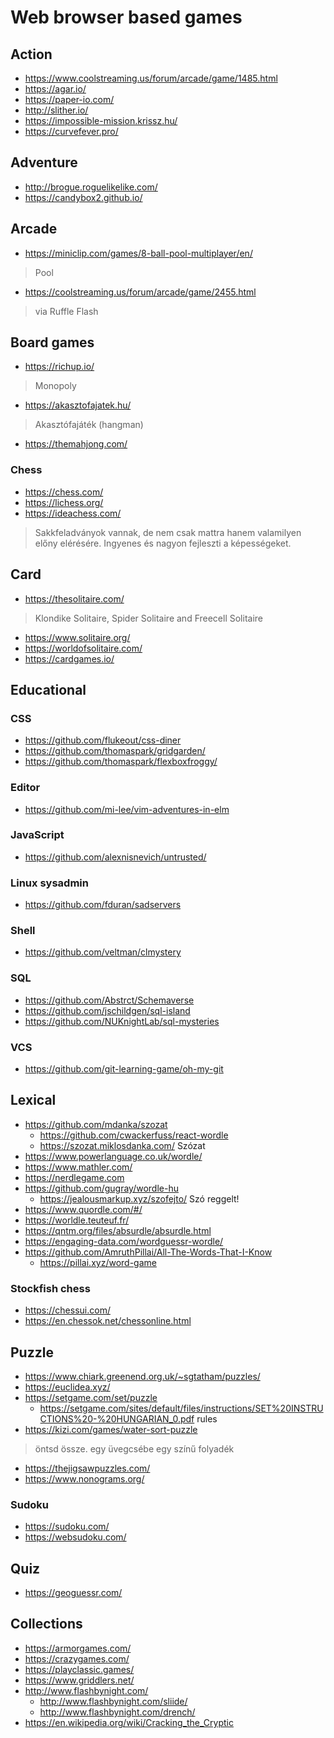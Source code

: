 # Web browser based games

## Action

* https://www.coolstreaming.us/forum/arcade/game/1485.html
* https://agar.io/
* https://paper-io.com/
* http://slither.io/
* https://impossible-mission.krissz.hu/
* https://curvefever.pro/

## Adventure

* http://brogue.roguelikelike.com/
* https://candybox2.github.io/

## Arcade

* https://miniclip.com/games/8-ball-pool-multiplayer/en/

> Pool

* https://coolstreaming.us/forum/arcade/game/2455.html

> via Ruffle Flash

## Board games

* https://richup.io/

> Monopoly

* https://akasztofajatek.hu/

> Akasztófajáték (hangman)

* https://themahjong.com/

### Chess

* https://chess.com/
* https://lichess.org/
* https://ideachess.com/

> Sakkfeladványok vannak, de nem csak mattra hanem valamilyen előny elérésére. Ingyenes és nagyon fejleszti a képességeket.

## Card

* https://thesolitaire.com/

> Klondike Solitaire, Spider Solitaire and Freecell Solitaire

* https://www.solitaire.org/
* https://worldofsolitaire.com/
* https://cardgames.io/

## Educational

### CSS

* https://github.com/flukeout/css-diner
* https://github.com/thomaspark/gridgarden/
* https://github.com/thomaspark/flexboxfroggy/

### Editor

* https://github.com/mi-lee/vim-adventures-in-elm

### JavaScript

* https://github.com/alexnisnevich/untrusted/

### Linux sysadmin

* https://github.com/fduran/sadservers

### Shell

* https://github.com/veltman/clmystery

### SQL

* https://github.com/Abstrct/Schemaverse
* https://github.com/jschildgen/sql-island
* https://github.com/NUKnightLab/sql-mysteries

### VCS

* https://github.com/git-learning-game/oh-my-git

## Lexical

* https://github.com/mdanka/szozat
  * https://github.com/cwackerfuss/react-wordle
  * https://szozat.miklosdanka.com/ Szózat
* https://www.powerlanguage.co.uk/wordle/
* https://www.mathler.com/
* https://nerdlegame.com
* https://github.com/gugray/wordle-hu
  * https://jealousmarkup.xyz/szofejto/ Szó reggelt!
* https://www.quordle.com/#/
* https://worldle.teuteuf.fr/
* https://qntm.org/files/absurdle/absurdle.html
* https://engaging-data.com/wordguessr-wordle/
* https://github.com/AmruthPillai/All-The-Words-That-I-Know
  * https://pillai.xyz/word-game

### Stockfish chess

* https://chessui.com/
* https://en.chessok.net/chessonline.html

## Puzzle

* https://www.chiark.greenend.org.uk/~sgtatham/puzzles/
* https://euclidea.xyz/
* https://setgame.com/set/puzzle
  * https://setgame.com/sites/default/files/instructions/SET%20INSTRUCTIONS%20-%20HUNGARIAN_0.pdf rules
* https://kizi.com/games/water-sort-puzzle

> öntsd össze. egy üvegcsébe egy színű folyadék

* https://thejigsawpuzzles.com/
* https://www.nonograms.org/

### Sudoku

* https://sudoku.com/
* https://websudoku.com/

## Quiz

* https://geoguessr.com/

## Collections

* https://armorgames.com/
* https://crazygames.com/
* https://playclassic.games/
* https://www.griddlers.net/
* http://www.flashbynight.com/
  * http://www.flashbynight.com/sliide/
  * http://www.flashbynight.com/drench/
* https://en.wikipedia.org/wiki/Cracking_the_Cryptic
